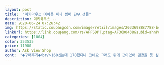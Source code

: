 ```yaml
---
layout: post 
title:  "미키마우스 여아용 미니 썸머 EVA 샌들" 
description: 미키마우스 ..
date: 2020-06-24 07:26:42 
img: https://static.coupangcdn.com/image/retail/images/2033698887788-bcf19e2e-1bac-4b97-8964-3c265bfc2d84.gif 
linkUrl: https://link.coupang.com/re/AFFSDP?lptag=AF3600438&subid=ahnPublicAsk&pageKey=1541082184&itemId=2639599680&vendorItemId=70630444032&traceid=V0-113-e84f336e076ea558 
categories: [1004] 
color: 353535 
price: 11900 
author: Ask View Shop 
cont:  "●구매후기●<br/>160신는데 170했더니 크네요 그래도 뒤에 끈이있어 괜찮을 듯 싶어요<br/>26갤 여아 발길이 14.<br/>5센치 였거든요.<br/><br/>37개월 여아, 150운동화 딱 맞게 신는데<br/>3일 신었는데 벌써 거뭇 거뭇하네요<br/>☹☹<br/>✲<br/>가격대비 최고예요 딱딱하지 않고 쿠션감 있고요 맘에 들어요<br/>고민하다 주문했는데 크네요ㅜㅜ<br/>그건 아니고.<br/>.<br/> 그냥 때가 잘 타는 스타일인듯.<br/>.<br/>;;;<br/>그래도 쉽게 빨아 쓸수 있으니 다행이네요<br/>그리고 스니커즈와 비교샷 올려봐요.<br/> 투박하지도 않고, 앞부분 눌렀을때 말랑말랑해요.<br/>.<br/><br/>논슬립은 타사 부러울것 없이 아주 잘 처리되어 있습니다.<br/><br/>다만 때가 좀 잘 타는게 단점<br/>뒤에 고리가 있어서 벗겨지거나 하진 않아요<br/>디자인 넘 사랑스럽고<br/>맞을꺼예요상품평에 정싸이즈라고 많이 나와서 정싸이즈 시켰는데.<br/>.<br/>  폭망이요.<br/>.<br/>  전 내년에 신으라고 해야겠어요 제품은<br/>맨발은 좀 헐떡이고, 양말 착용하니 괜찮네요<br/>발볼 넓고 통통한 발을 가진 아이인데 넉넉하게 잘 들어가요<br/>아이가 운동화로 200  신는데 이신발은 190  시키셔도 충분히<br/>아이는 참 좋아라합니다 ^^<br/>여름용으로 EVA샌들이 필요해서 주문했어요<br/>이뻐요.<br/>근데울아이한데크네용.<br/>내년에신을수밖에.<br/>이점이아쉽네요ㅠㅠ<br/>일단 색감도 쨍한 게 너무 예쁘구요, 엄청 가볍네요.<br/><br/>잘 신을게요.<br/><br/>정말 이렇게 1만원 초반대에 너무 예쁘고 가벼운 크록스를 만나게 되어 엄청 좋으네요.<br/><br/>좀 여유있게 160으로 주문.<br/><br/>좋은 상품인 걸 알아보시는지 자꾸 품절되서 재입고 알람 뜰 때 바로 삿네요.<br/><br/>캐릭터도 너무 예뻐서요 아기가 엄청 좋아해요.<br/><br/>크록스는 딱 맞아야 잘 안넘어질 것 같아서 150  사이즈 삿어요.<br/> 어차피 아이들은 매년, 매계절 발사이즈가 무섭게 늘어나잖아요.<br/> 그래서 올여름만 잘 신기려는 마음으로 구매했네요<br/>크록스보다 훨씬 가벼워요.<br/><br/>택배 받자마자 신겨봤는데 신발이 정사이즈인지 딱 0.<br/>5센치 정도 여유공간 있네요.<br/><br/>평소 신발 150 160 살짝 여유있게 신기는 편인데<br/>혹시나 미니마우스 귀에서 검은 때가 묻어나오나? 닦아 봤는데<br/>160신는데 170했더니 크네요 그래도 뒤에 끈이있어 괜찮을 듯 싶어요<br/>26갤 여아 발길이 14.<br/>5센치 였거든요.<br/><br/>37개월 여아, 150운동화 딱 맞게 신는데<br/>3일 신었는데 벌써 거뭇 거뭇하네요<br/>☹☹<br/>✲<br/>가격대비 최고예요 딱딱하지 않고 쿠션감 있고요 맘에 들어요<br/>고민하다 주문했는데 크네요ㅜㅜ<br/>그건 아니고.<br/>.<br/> 그냥 때가 잘 타는 스타일인듯.<br/>.<br/>;;;<br/>그래도 쉽게 빨아 쓸수 있으니 다행이네요<br/>그리고 스니커즈와 비교샷 올려봐요.<br/> 투박하지도 않고, 앞부분 눌렀을때 말랑말랑해요.<br/>.<br/><br/>논슬립은 타사 부러울것 없이 아주 잘 처리되어 있습니다.<br/><br/>다만 때가 좀 잘 타는게 단점<br/>뒤에 고리가 있어서 벗겨지거나 하진 않아요<br/>디자인 넘 사랑스럽고<br/>맞을꺼예요상품평에 정싸이즈라고 많이 나와서 정싸이즈 시켰는데.<br/>.<br/>  폭망이요.<br/>.<br/>  전 내년에 신으라고 해야겠어요 제품은<br/>맨발은 좀 헐떡이고, 양말 착용하니 괜찮네요<br/>발볼 넓고 통통한 발을 가진 아이인데 넉넉하게 잘 들어가요<br/>아이가 운동화로 200  신는데 이신발은 190  시키셔도 충분히<br/>아이는 참 좋아라합니다 ^^<br/>여름용으로 EVA샌들이 필요해서 주문했어요<br/>이뻐요.<br/>근데울아이한데크네용.<br/>내년에신을수밖에.<br/>이점이아쉽네요ㅠㅠ<br/>일단 색감도 쨍한 게 너무 예쁘구요, 엄청 가볍네요.<br/><br/>잘 신을게요.<br/><br/>정말 이렇게 1만원 초반대에 너무 예쁘고 가벼운 크록스를 만나게 되어 엄청 좋으네요.<br/><br/>좀 여유있게 160으로 주문.<br/><br/>좋은 상품인 걸 알아보시는지 자꾸 품절되서 재입고 알람 뜰 때 바로 삿네요.<br/><br/>캐릭터도 너무 예뻐서요 아기가 엄청 좋아해요.<br/><br/>크록스는 딱 맞아야 잘 안넘어질 것 같아서 150  사이즈 삿어요.<br/> 어차피 아이들은 매년, 매계절 발사이즈가 무섭게 늘어나잖아요.<br/> 그래서 올여름만 잘 신기려는 마음으로 구매했네요<br/>크록스보다 훨씬 가벼워요.<br/><br/>택배 받자마자 신겨봤는데 신발이 정사이즈인지 딱 0.<br/>5센치 정도 여유공간 있네요.<br/><br/>평소 신발 150 160 살짝 여유있게 신기는 편인데<br/>혹시나 미니마우스 귀에서 검은 때가 묻어나오나? 닦아 봤는데<br/>" 
---
```

